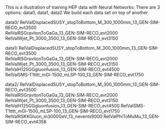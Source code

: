 This is a illustration of training HEP data with Neural Networks:
There are 3 options: data0, data1, data2
We build each data set on top of another.

data0/
RelValDisplacedSUSY_stopToBottom_M_300_1000mm_13_GEN-SIM-RECO_evt3500  
RelValRSGravitonToGaGa_13_GEN-SIM-RECO_evt2000  
RelValWjet_Pt_3000_3500_13_GEN-SIM-RECO_evt3150

data1/
RelValDisplacedSUSY_stopToBottom_M_300_1000mm_13_GEN-SIM-RECO_evt3500  
RelValRSGravitonToGaGa_13_GEN-SIM-RECO_evt2000              
RelValWjet_Pt_3000_3500_13_GEN-SIM-RECO_evt3150
RelValH125GGgluonfusion_13_GEN-SIM-RECO_evt4500                        
RelValSMS-T1tttt_mGl-1500_mLSP-100_13_GEN-SIM-RECO_evt1750

data2/
RelValDisplacedSUSY_stopToBottom_M_300_1000mm_13_GEN-SIM-RECO_evt3500  
RelValRSGravitonToGaGa_13_GEN-SIM-RECO_evt2000              
RelValWjet_Pt_3000_3500_13_GEN-SIM-RECO_evt3150
RelValH125GGgluonfusion_13_GEN-SIM-RECO_evt4500 
RelValSMS-T1tttt_mGl-1500_mLSP-100_13_GEN-SIM-RECO_evt1750
RelValRSKKGluon_m3000GeV_13_nevents9000
RelValPhiToMuMu_13_GEN-SIM-RECO_evt4358                                
